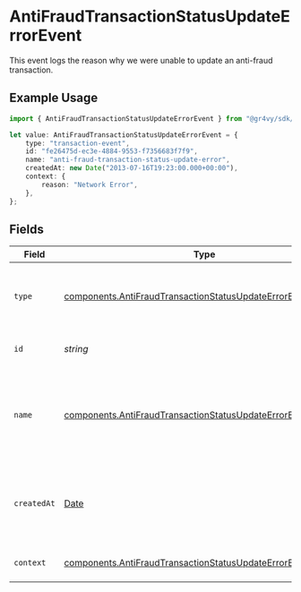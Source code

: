 # AntiFraudTransactionStatusUpdateErrorEvent

This event logs the reason why we were unable to update an anti-fraud transaction.

## Example Usage

```typescript
import { AntiFraudTransactionStatusUpdateErrorEvent } from "@gr4vy/sdk/models/components";

let value: AntiFraudTransactionStatusUpdateErrorEvent = {
    type: "transaction-event",
    id: "fe26475d-ec3e-4884-9553-f7356683f7f9",
    name: "anti-fraud-transaction-status-update-error",
    createdAt: new Date("2013-07-16T19:23:00.000+00:00"),
    context: {
        reason: "Network Error",
    },
};
```

## Fields

| Field                                                                                                                                        | Type                                                                                                                                         | Required                                                                                                                                     | Description                                                                                                                                  | Example                                                                                                                                      |
| -------------------------------------------------------------------------------------------------------------------------------------------- | -------------------------------------------------------------------------------------------------------------------------------------------- | -------------------------------------------------------------------------------------------------------------------------------------------- | -------------------------------------------------------------------------------------------------------------------------------------------- | -------------------------------------------------------------------------------------------------------------------------------------------- |
| `type`                                                                                                                                       | [components.AntiFraudTransactionStatusUpdateErrorEventType](../../models/components/antifraudtransactionstatusupdateerroreventtype.md)       | :heavy_minus_sign:                                                                                                                           | The type of this resource. Is always `transaction-event`.                                                                                    | transaction-event                                                                                                                            |
| `id`                                                                                                                                         | *string*                                                                                                                                     | :heavy_minus_sign:                                                                                                                           | The unique identifier for this event.                                                                                                        | fe26475d-ec3e-4884-9553-f7356683f7f9                                                                                                         |
| `name`                                                                                                                                       | [components.AntiFraudTransactionStatusUpdateErrorEventName](../../models/components/antifraudtransactionstatusupdateerroreventname.md)       | :heavy_minus_sign:                                                                                                                           | The name of this resource. Is always `anti-fraud-transaction-status-update-error`.                                                           | anti-fraud-transaction-status-update-error                                                                                                   |
| `createdAt`                                                                                                                                  | [Date](https://developer.mozilla.org/en-US/docs/Web/JavaScript/Reference/Global_Objects/Date)                                                | :heavy_minus_sign:                                                                                                                           | The date and time when this transaction event was created in our system.                                                                     | 2013-07-16T19:23:00.000+00:00                                                                                                                |
| `context`                                                                                                                                    | [components.AntiFraudTransactionStatusUpdateErrorEventContext](../../models/components/antifraudtransactionstatusupdateerroreventcontext.md) | :heavy_minus_sign:                                                                                                                           | Additional context for this event.                                                                                                           |                                                                                                                                              |